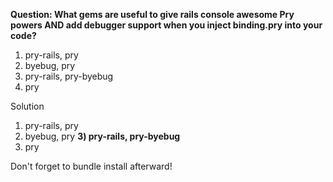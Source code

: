 
**Question: What gems are useful to give rails console awesome Pry powers AND add debugger support when you inject binding.pry into your code?**

1) pry-rails, pry
2) byebug, pry
3) pry-rails, pry-byebug
4) pry











































Solution

1) pry-rails, pry
2) byebug, pry
**3) pry-rails, pry-byebug**
4) pry


Don't forget to bundle install afterward!
